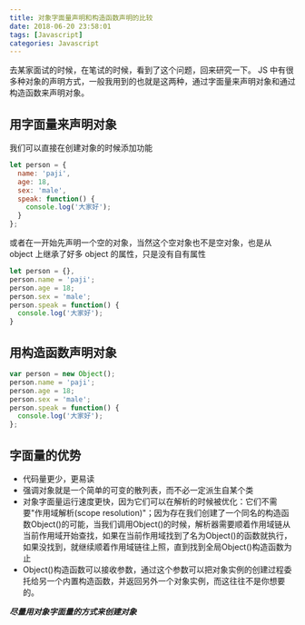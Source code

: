 ```yaml
---
title: 对象字面量声明和构造函数声明的比较
date: 2018-06-20 23:58:01
tags: [Javascript]
categories: Javascript
---
```


去某家面试的时候，在笔试的时候，看到了这个问题，回来研究一下。
JS 中有很多种对象的声明方式，一般我用到的也就是这两种，通过字面量来声明对象和通过构造函数来声明对象。

## 用字面量来声明对象

我们可以直接在创建对象的时候添加功能

```javascript
let person = {
  name: 'paji',
  age: 18,
  sex: 'male',
  speak: function() {
    console.log('大家好');
  }
};
```

或者在一开始先声明一个空的对象，当然这个空对象也不是空对象，也是从 object 上继承了好多 object 的属性，只是没有自有属性

```javascript
let person = {},
person.name = 'paji';
person.age = 18;
person.sex = 'male';
person.speak = function() {
  console.log('大家好');
}
```

## 用构造函数声明对象

```javascript
var person = new Object();
person.name = 'paji';
person.age = 18;
person.sex = 'male';
person.speak = function() {
  console.log('大家好');
};
```

## 字面量的优势

  - 代码量更少，更易读
  - 强调对象就是一个简单的可变的散列表，而不必一定派生自某个类
  - 对象字面量运行速度更快，因为它们可以在解析的时候被优化：它们不需要"作用域解析(scope resolution)"；因为存在我们创建了一个同名的构造函数Object()的可能，当我们调用Object()的时候，解析器需要顺着作用域链从当前作用域开始查找，如果在当前作用域找到了名为Object()的函数就执行，如果没找到，就继续顺着作用域链往上照，直到找到全局Object()构造函数为止
  - Object()构造函数可以接收参数，通过这个参数可以把对象实例的创建过程委托给另一个内置构造函数，并返回另外一个对象实例，而这往往不是你想要的。


<b><i>尽量用对象字面量的方式来创建对象</i></b>